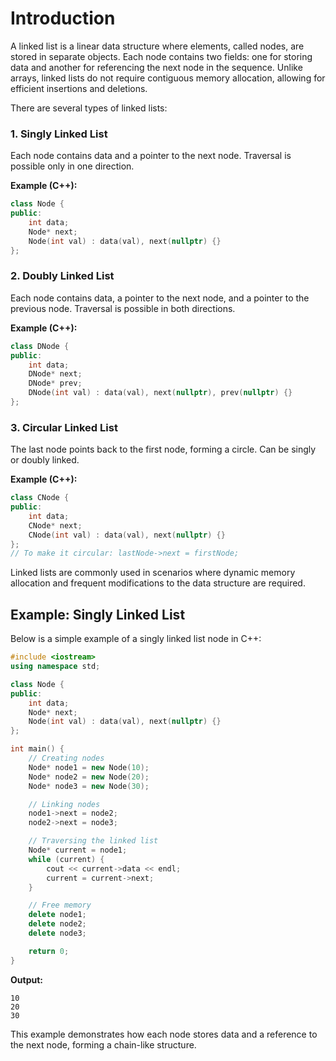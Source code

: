 # Introduction
A linked list is a linear data structure where elements, called nodes, are stored in separate objects. Each node contains two fields: one for storing data and another for referencing the next node in the sequence. Unlike arrays, linked lists do not require contiguous memory allocation, allowing for efficient insertions and deletions.

There are several types of linked lists:

### 1. Singly Linked List
Each node contains data and a pointer to the next node. Traversal is possible only in one direction.

**Example (C++):**
```cpp
class Node {
public:
    int data;
    Node* next;
    Node(int val) : data(val), next(nullptr) {}
};
```

### 2. Doubly Linked List
Each node contains data, a pointer to the next node, and a pointer to the previous node. Traversal is possible in both directions.

**Example (C++):**
```cpp
class DNode {
public:
    int data;
    DNode* next;
    DNode* prev;
    DNode(int val) : data(val), next(nullptr), prev(nullptr) {}
};
```

### 3. Circular Linked List
The last node points back to the first node, forming a circle. Can be singly or doubly linked.

**Example (C++):**
```cpp
class CNode {
public:
    int data;
    CNode* next;
    CNode(int val) : data(val), next(nullptr) {}
};
// To make it circular: lastNode->next = firstNode;
```

Linked lists are commonly used in scenarios where dynamic memory allocation and frequent modifications to the data structure are required.

## Example: Singly Linked List

Below is a simple example of a singly linked list node in C++:

```cpp
#include <iostream>
using namespace std;

class Node {
public:
    int data;
    Node* next;
    Node(int val) : data(val), next(nullptr) {}
};

int main() {
    // Creating nodes
    Node* node1 = new Node(10);
    Node* node2 = new Node(20);
    Node* node3 = new Node(30);

    // Linking nodes
    node1->next = node2;
    node2->next = node3;

    // Traversing the linked list
    Node* current = node1;
    while (current) {
        cout << current->data << endl;
        current = current->next;
    }

    // Free memory
    delete node1;
    delete node2;
    delete node3;

    return 0;
}
```

**Output:**
```
10
20
30
```

This example demonstrates how each node stores data and a reference to the next node, forming a chain-like structure.